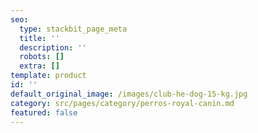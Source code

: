 ```yaml
---
seo:
  type: stackbit_page_meta
  title: ''
  description: ''
  robots: []
  extra: []
template: product
id: ''
default_original_image: /images/club-he-dog-15-kg.jpg
category: src/pages/category/perros-royal-canin.md
featured: false
---
```

